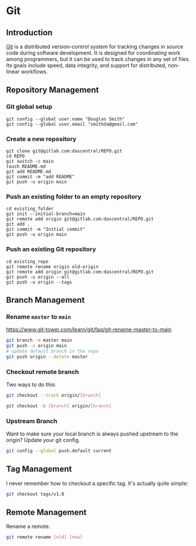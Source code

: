 # Git

## Introduction

[Git](https://git-scm.com) is a distributed version-control system for tracking changes in source code during software development. It is designed for coordinating work among programmers, but it can be used to track changes in any set of files. Its goals include speed, data integrity, and support for distributed, non-linear workflows.

## Repository Management

### Git global setup

```
git config --global user.name "Douglas Smith"
git config --global user.email "smithda@gmail.com"
```

### Create a new repository

```
git clone git@gitlab.com:dascentral/REPO.git
cd REPO
git switch -c main
touch README.md
git add README.md
git commit -m "add README"
git push -u origin main
```

### Push an existing folder to an empty repository

```
cd existing_folder
git init --initial-branch=main
git remote add origin git@gitlab.com:dascentral/REPO.git
git add .
git commit -m "Initial commit"
git push -u origin main
```

### Push an existing Git repository

```
cd existing_repo
git remote rename origin old-origin
git remote add origin git@gitlab.com:dascentral/REPO.git
git push -u origin --all
git push -u origin --tags
```

## Branch Management

### Rename `master` to `main`

https://www.git-tower.com/learn/git/faq/git-rename-master-to-main

```bash
git branch -m master main
git push -u origin main
# update default branch in the repo
git push origin --delete master
```

### Checkout remote branch

Two ways to do this:

```bash
git checkout --track origin/[branch]
```

```bash
git checkout -b [branch] origin/[branch]
```

### Upstream Branch

Want to make sure your local branch is always pushed upstream to the origin? Update your git config.

```bash
git config --global push.default current
```

## Tag Management

I never remember how to checkout a specific tag. It's actually quite simple:

```bash
git checkout tags/v1.0
```

## Remote Management

Rename a remote.

```bash
git remote rename [old] [new]
```

